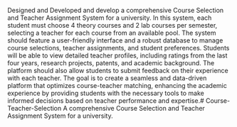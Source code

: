 Designed and Developed and develop a comprehensive Course 
Selection and Teacher Assignment System for a university. In this system, 
each student must choose 4 theory courses and 2 lab courses per semester, 
selecting a teacher for each course from an available pool. The system should 
feature a user-friendly interface and a robust database to manage course 
selections, teacher assignments, and student preferences. Students will be able 
to view detailed teacher profiles, including ratings from the last four years, 
research projects, patents, and academic background. The platform should 
also allow students to submit feedback on their experience with each teacher. 
The goal is to create a seamless and data-driven platform that optimizes 
course-teacher matching, enhancing the academic experience by providing 
students with the necessary tools to make informed decisions based on 
teacher performance and expertise.# Course-Teacher-Selection
 A comprehensive Course  Selection and Teacher Assignment System for a university. 
